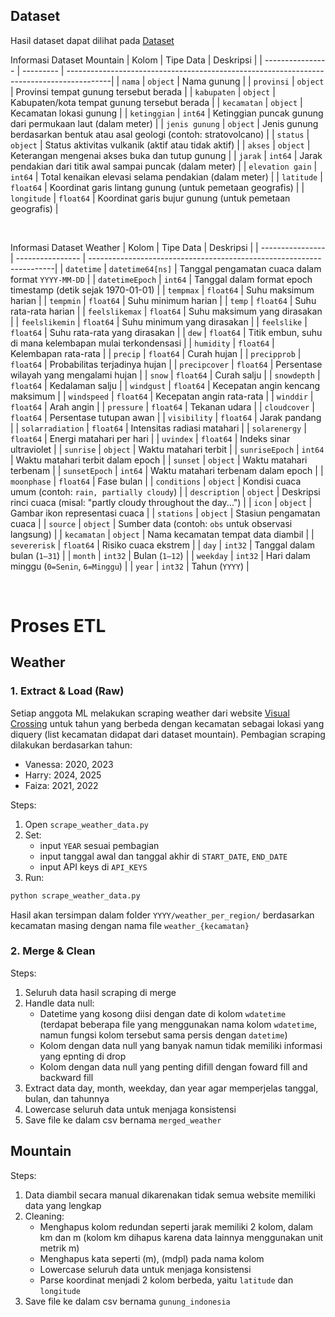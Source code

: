 ## Dataset

Hasil dataset dapat dilihat pada [Dataset](https://drive.google.com/drive/folders/1McI8nlHV-b66qySo-BVqkQ69yds2_u57?usp=sharing)

Informasi Dataset Mountain
| Kolom            | Tipe Data | Deskripsi                                                                                |
| ---------------- | --------- | -----------------------------------------------------------------------------------------|
| `nama`           | `object`  | Nama gunung                                                                              |
| `provinsi`       | `object`  | Provinsi tempat gunung tersebut berada                                                   |
| `kabupaten`      | `object`  | Kabupaten/kota tempat gunung tersebut berada                                             |
| `kecamatan`      | `object`  | Kecamatan lokasi gunung                                                                  |
| `ketinggian`     | `int64`   | Ketinggian puncak gunung dari permukaan laut (dalam meter)                               |
| `jenis gunung`   | `object`  | Jenis gunung berdasarkan bentuk atau asal geologi (contoh: stratovolcano)                |
| `status`         | `object`  | Status aktivitas vulkanik (aktif atau tidak aktif)                                       |
| `akses`          | `object`  | Keterangan mengenai akses buka dan tutup gunung                                          |
| `jarak`          | `int64`   | Jarak pendakian dari titik awal sampai puncak (dalam meter)                              |
| `elevation gain` | `int64`   | Total kenaikan elevasi selama pendakian (dalam meter)                                    |
| `latitude`       | `float64` | Koordinat garis lintang gunung (untuk pemetaan geografis)                                |
| `longitude`      | `float64` | Koordinat garis bujur gunung (untuk pemetaan geografis)                                  |

<br>

Informasi Dataset Weather
| Kolom            | Tipe Data        | Deskripsi                                                            |
| ---------------- | ---------------- | ---------------------------------------------------------------------|
| `datetime`       | `datetime64[ns]` | Tanggal pengamatan cuaca dalam format `YYYY-MM-DD`                   |
| `datetimeEpoch`  | `int64`          | Tanggal dalam format epoch timestamp (detik sejak 1970-01-01)        |
| `tempmax`        | `float64`        | Suhu maksimum harian                                                 |
| `tempmin`        | `float64`        | Suhu minimum harian                                                  |
| `temp`           | `float64`        | Suhu rata-rata harian                                                |
| `feelslikemax`   | `float64`        | Suhu maksimum yang dirasakan                                         |
| `feelslikemin`   | `float64`        | Suhu minimum yang dirasakan                                          |
| `feelslike`      | `float64`        | Suhu rata-rata yang dirasakan                                        |
| `dew`            | `float64`        | Titik embun, suhu di mana kelembapan mulai terkondensasi             |
| `humidity`       | `float64`        | Kelembapan rata-rata                                                 |
| `precip`         | `float64`        | Curah hujan                                                          |
| `precipprob`     | `float64`        | Probabilitas terjadinya hujan                                        |
| `precipcover`    | `float64`        | Persentase wilayah yang mengalami hujan                              |
| `snow`           | `float64`        | Curah salju                                                          |
| `snowdepth`      | `float64`        | Kedalaman salju                                                      |
| `windgust`       | `float64`        | Kecepatan angin kencang maksimum                                     |
| `windspeed`      | `float64`        | Kecepatan angin rata-rata                                            |
| `winddir`        | `float64`        | Arah angin                                                           |
| `pressure`       | `float64`        | Tekanan udara                                                        |
| `cloudcover`     | `float64`        | Persentase tutupan awan                                              |
| `visibility`     | `float64`        | Jarak pandang                                                        |
| `solarradiation` | `float64`        | Intensitas radiasi matahari                                          |
| `solarenergy`    | `float64`        | Energi matahari per hari                                             |
| `uvindex`        | `float64`        | Indeks sinar ultraviolet                                             |
| `sunrise`        | `object`         | Waktu matahari terbit                                                |
| `sunriseEpoch`   | `int64`          | Waktu matahari terbit dalam epoch                                    |
| `sunset`         | `object`         | Waktu matahari terbenam                                              |
| `sunsetEpoch`    | `int64`          | Waktu matahari terbenam dalam epoch                                  |
| `moonphase`      | `float64`        | Fase bulan                                                           |
| `conditions`     | `object`         | Kondisi cuaca umum (contoh: `rain, partially cloudy`)                |
| `description`    | `object`         | Deskripsi rinci cuaca (misal: "partly cloudy throughout the day...") |
| `icon`           | `object`         | Gambar ikon representasi cuaca                                       |
| `stations`       | `object`         | Stasiun pengamatan cuaca                                             |
| `source`         | `object`         | Sumber data (contoh: `obs` untuk observasi langsung)                 |
| `kecamatan`      | `object`         | Nama kecamatan tempat data diambil                                   |
| `severerisk`     | `float64`        | Risiko cuaca ekstrem                                                 |
| `day`            | `int32`          | Tanggal dalam bulan (`1–31`)                                         |
| `month`          | `int32`          | Bulan (`1–12`)                                                       |
| `weekday`        | `int32`          | Hari dalam minggu (`0=Senin`, `6=Minggu`)                            |
| `year`           | `int32`          | Tahun (`YYYY`)                                                       |

<br>


# Proses ETL
## Weather
### 1. Extract & Load (Raw)
Setiap anggota ML melakukan scraping weather dari website [Visual Crossing](https://www.visualcrossing.com/) untuk tahun yang berbeda dengan kecamatan sebagai lokasi yang diquery (list kecamatan didapat dari dataset mountain). Pembagian scraping dilakukan berdasarkan tahun:
- Vanessa: 2020, 2023
- Harry: 2024, 2025
- Faiza: 2021, 2022

Steps:
1. Open `scrape_weather_data.py`
2. Set:
   - input `YEAR` sesuai pembagian
   - input tanggal awal dan tanggal akhir di `START_DATE`, `END_DATE`
   - input API keys di `API_KEYS`
3. Run:
```bash
python scrape_weather_data.py
```

Hasil akan tersimpan dalam folder `YYYY/weather_per_region/` berdasarkan kecamatan masing dengan nama file `weather_{kecamatan}`

### 2. Merge & Clean
Steps:
1. Seluruh data hasil scraping di merge
2. Handle data null:
    - Datetime yang kosong diisi dengan date di kolom `wdatetime` (terdapat beberapa file yang menggunakan nama kolom `wdatetime`, namun fungsi kolom tersebut sama persis dengan `datetime`)
    - Kolom dengan data null yang banyak namun tidak memiliki informasi yang epnting di drop
    - Kolom dengan data null yang penting difill dengan foward fill and backward fill
3. Extract data day, month, weekday, dan year agar memperjelas tanggal, bulan, dan tahunnya
4. Lowercase seluruh data untuk menjaga konsistensi 
5. Save file ke dalam csv bernama `merged_weather`

## Mountain
Steps:
1. Data diambil secara manual dikarenakan tidak semua website memiliki data yang lengkap
2. Cleaning:
    - Menghapus kolom redundan seperti jarak memiliki 2 kolom, dalam km dan m (kolom km dihapus karena data lainnya menggunakan unit metrik m)
    - Menghapus kata seperti (m), (mdpl) pada nama kolom 
    - Lowercase seluruh data untuk menjaga konsistensi 
    - Parse koordinat menjadi 2 kolom berbeda, yaitu `latitude` dan `longitude`
3. Save file ke dalam csv bernama `gunung_indonesia`

